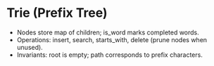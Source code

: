 # Trie (Prefix Tree)

- Nodes store map of children; is_word marks completed words.
- Operations: insert, search, starts_with, delete (prune nodes when unused).
- Invariants: root is empty; path corresponds to prefix characters.
